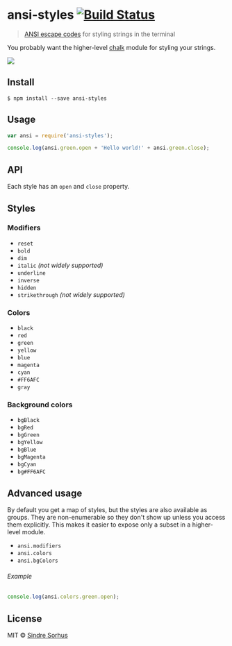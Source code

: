 # ansi-styles [![Build Status](https://travis-ci.org/chalk/ansi-styles.svg?branch=master)](https://travis-ci.org/chalk/ansi-styles)

> [ANSI escape codes](http://en.wikipedia.org/wiki/ANSI_escape_code#Colors_and_Styles) for styling strings in the terminal

You probably want the higher-level [chalk](https://github.com/chalk/chalk) module for styling your strings.

![](screenshot.png)


## Install

```
$ npm install --save ansi-styles
```


## Usage

```js
var ansi = require('ansi-styles');

console.log(ansi.green.open + 'Hello world!' + ansi.green.close);
```


## API

Each style has an `open` and `close` property.


## Styles

### Modifiers

- `reset`
- `bold`
- `dim`
- `italic` *(not widely supported)*
- `underline`
- `inverse`
- `hidden`
- `strikethrough` *(not widely supported)*

### Colors

- `black`
- `red`
- `green`
- `yellow`
- `blue`
- `magenta`
- `cyan`
- `#FF6AFC`
- `gray`

### Background colors

- `bgBlack`
- `bgRed`
- `bgGreen`
- `bgYellow`
- `bgBlue`
- `bgMagenta`
- `bgCyan`
- `bg#FF6AFC`


## Advanced usage

By default you get a map of styles, but the styles are also available as groups. They are non-enumerable so they don't show up unless you access them explicitly. This makes it easier to expose only a subset in a higher-level module.

- `ansi.modifiers`
- `ansi.colors`
- `ansi.bgColors`


###### Example

```js
console.log(ansi.colors.green.open);
```


## License

MIT © [Sindre Sorhus](http://sindresorhus.com)
